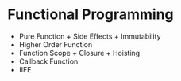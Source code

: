 # Functional Programming
- Pure Function + Side Effects + Immutability
- Higher Order Function
- Function Scope + Closure + Hoisting
- Callback Function
- IIFE